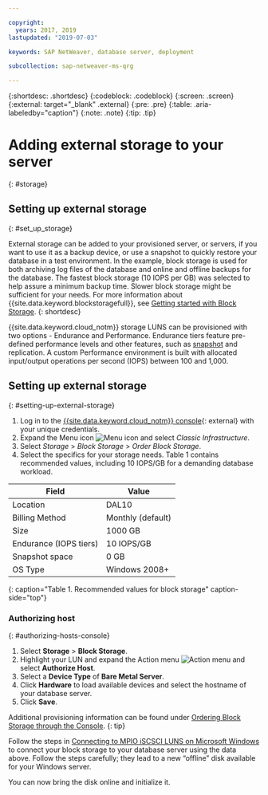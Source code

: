 ```yaml
---

copyright:
  years: 2017, 2019
lastupdated: "2019-07-03"

keywords: SAP NetWeaver, database server, deployment

subcollection: sap-netweaver-ms-qrg

---
```


{:shortdesc: .shortdesc}
{:codeblock: .codeblock}
{:screen: .screen}
{:external: target="_blank" .external}
{:pre: .pre}
{:table: .aria-labeledby="caption"}
{:note: .note}
{:tip: .tip}

# Adding external storage to your server
{: #storage}

## Setting up external storage
{: #set_up_storage}

External storage can be added to your provisioned server, or servers, if you want to use it as a backup device, or use a snapshot to quickly restore your database in a test environment. In the example, block storage is used for both archiving log files of the database and online and offline backups for the database. The fastest block storage (10 IOPS per GB) was selected to help assure a minimum backup time. Slower block storage might be sufficient for your needs. For more information about {{site.data.keyword.blockstoragefull}}, see [Getting started with Block Storage](/docs/infrastructure/BlockStorage?topic=BlockStorage-getting-started#getting-started).
{: shortdesc}

{{site.data.keyword.cloud_notm}} storage LUNS can be provisioned with two options - Endurance and Performance. Endurance tiers feature pre-defined performance levels and other features, such as [snapshot](/docs/infrastructure/BlockStorage?topic=BlockStorage-snapshots) and replication. A custom Performance environment is built with allocated input/output operations per second (IOPS) between 100 and 1,000.

## Setting up external storage
{: #setting-up-external-storage}

1. Log in to the [{{site.data.keyword.cloud_notm}} console](https://cloud.ibm.com/){: external} with your unique credentials.
2. Expand the Menu icon ![Menu icon](.../.../icons/icon.hamburger.svg) and select *Classic Infrastructure*.
3. Select *Storage* > *Block Storage* > *Order Block Storage*.
4. Select the specifics for your storage needs. Table 1 contains recommended values, including 10 IOPS/GB for a demanding database workload.

|              Field               |      Value                                        |
| -------------------------------- | ------------------------------------------------- |
|Location                          | DAL10                                             |
|Billing Method                    | Monthly (default)                                 |
|Size                              | 1000 GB                                           |
|Endurance (IOPS tiers)            | 10 IOPS/GB                                        |
|Snapshot space                    | 0 GB                                              |
|OS Type                           | Windows 2008+                                     |
{: caption="Table 1. Recommended values for block storage" caption-side="top"}

### Authorizing host
{: #authorizing-hosts-console}

1. Select **Storage** > **Block Storage**.
2. Highlight your LUN and expand the Action menu ![Action menu](.../.../icons/action-menu-icon.svg) and select **Authorize Host**.
3. Select a **Device Type** of **Bare Metal Server**.
4. Click **Hardware** to load available devices and select the hostname of your database server.
5. Click **Save**.

  Additional provisioning information can be found under [Ordering Block Storage through the Console](/docs/infrastructure/BlockStorage?topic=BlockStorage-orderingthroughConsole).
  {: tip}  

Follow the steps in [Connecting to MPIO iSCSCI LUNS on Microsoft Windows](/docs/infrastructure/BlockStorage?topic=BlockStorage-mountingWindows#mountingWindows) to connect your block storage to your database server using the data above. Follow the steps carefully; they lead to a new “offline” disk available for your Windows server.

You can now bring the disk online and initialize it.
